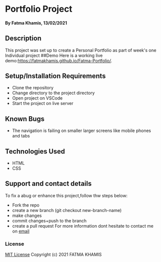# Portfolio Project
#### By Fatma Khamis, 13/02/2021
## Description
This project was set up to create a Personal Portfolio as part of week's one Individual project
##Demo
Here is a working live demo:https://fatmakhamis.github.io/Fatma-Portfolio/.
## Setup/Installation Requirements
* Clone the repository
* Change directory to the project directory
* Open project on VSCode
* Start the project on live server
## Known Bugs
* The navigation is failing on smaller larger screens like mobile phones and tabs
## Technologies Used
* HTML
* CSS
## Support and contact details
To fix a abug or enhance this project,follow thw steps below:
* Fork the repo
* create a new branch (git checkout new-branch-name)
* make changes 
* commit changes+push to the branch
* create a pull request
For more information dont hesitate to contact me on [email](mailto:fatmakhamis.alafif@gmail.com)
### License
[MIT License](https://choosealicense.com/licenses/mit/)
Copyright (c) 2021  FATMA KHAMIS
